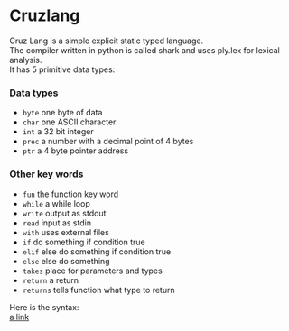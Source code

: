 # Cruzlang

Cruz Lang is a simple explicit static typed language. <br>
The compiler written in python is called shark and uses ply.lex for lexical analysis. <br>
It has 5 primitive data types:

### Data types
- `byte` one byte of data
- `char` one ASCII character
- `int` a 32 bit integer
- `prec` a number with a decimal point of 4 bytes
- `ptr` a 4 byte pointer address

### Other key words
- `fun` the function key word
- `while` a while loop
- `write` output as stdout
- `read` input as stdin
- `with` uses external files
- `if` do something if condition true
- `elif` else do something if condition true
- `else` else do something
- `takes` place for parameters and types
- `return` a return
- `returns` tells function what type to return

Here is the syntax:<br>
[a link](https://github.com/JakeRoggenbuck/cruz-lang/blob/master/cruz_syntax.txt)
